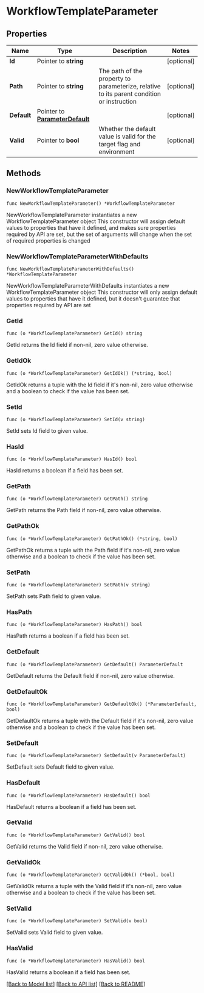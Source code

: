 # WorkflowTemplateParameter

## Properties

Name | Type | Description | Notes
------------ | ------------- | ------------- | -------------
**Id** | Pointer to **string** |  | [optional] 
**Path** | Pointer to **string** | The path of the property to parameterize, relative to its parent condition or instruction | [optional] 
**Default** | Pointer to [**ParameterDefault**](ParameterDefault.md) |  | [optional] 
**Valid** | Pointer to **bool** | Whether the default value is valid for the target flag and environment | [optional] 

## Methods

### NewWorkflowTemplateParameter

`func NewWorkflowTemplateParameter() *WorkflowTemplateParameter`

NewWorkflowTemplateParameter instantiates a new WorkflowTemplateParameter object
This constructor will assign default values to properties that have it defined,
and makes sure properties required by API are set, but the set of arguments
will change when the set of required properties is changed

### NewWorkflowTemplateParameterWithDefaults

`func NewWorkflowTemplateParameterWithDefaults() *WorkflowTemplateParameter`

NewWorkflowTemplateParameterWithDefaults instantiates a new WorkflowTemplateParameter object
This constructor will only assign default values to properties that have it defined,
but it doesn't guarantee that properties required by API are set

### GetId

`func (o *WorkflowTemplateParameter) GetId() string`

GetId returns the Id field if non-nil, zero value otherwise.

### GetIdOk

`func (o *WorkflowTemplateParameter) GetIdOk() (*string, bool)`

GetIdOk returns a tuple with the Id field if it's non-nil, zero value otherwise
and a boolean to check if the value has been set.

### SetId

`func (o *WorkflowTemplateParameter) SetId(v string)`

SetId sets Id field to given value.

### HasId

`func (o *WorkflowTemplateParameter) HasId() bool`

HasId returns a boolean if a field has been set.

### GetPath

`func (o *WorkflowTemplateParameter) GetPath() string`

GetPath returns the Path field if non-nil, zero value otherwise.

### GetPathOk

`func (o *WorkflowTemplateParameter) GetPathOk() (*string, bool)`

GetPathOk returns a tuple with the Path field if it's non-nil, zero value otherwise
and a boolean to check if the value has been set.

### SetPath

`func (o *WorkflowTemplateParameter) SetPath(v string)`

SetPath sets Path field to given value.

### HasPath

`func (o *WorkflowTemplateParameter) HasPath() bool`

HasPath returns a boolean if a field has been set.

### GetDefault

`func (o *WorkflowTemplateParameter) GetDefault() ParameterDefault`

GetDefault returns the Default field if non-nil, zero value otherwise.

### GetDefaultOk

`func (o *WorkflowTemplateParameter) GetDefaultOk() (*ParameterDefault, bool)`

GetDefaultOk returns a tuple with the Default field if it's non-nil, zero value otherwise
and a boolean to check if the value has been set.

### SetDefault

`func (o *WorkflowTemplateParameter) SetDefault(v ParameterDefault)`

SetDefault sets Default field to given value.

### HasDefault

`func (o *WorkflowTemplateParameter) HasDefault() bool`

HasDefault returns a boolean if a field has been set.

### GetValid

`func (o *WorkflowTemplateParameter) GetValid() bool`

GetValid returns the Valid field if non-nil, zero value otherwise.

### GetValidOk

`func (o *WorkflowTemplateParameter) GetValidOk() (*bool, bool)`

GetValidOk returns a tuple with the Valid field if it's non-nil, zero value otherwise
and a boolean to check if the value has been set.

### SetValid

`func (o *WorkflowTemplateParameter) SetValid(v bool)`

SetValid sets Valid field to given value.

### HasValid

`func (o *WorkflowTemplateParameter) HasValid() bool`

HasValid returns a boolean if a field has been set.


[[Back to Model list]](../README.md#documentation-for-models) [[Back to API list]](../README.md#documentation-for-api-endpoints) [[Back to README]](../README.md)


